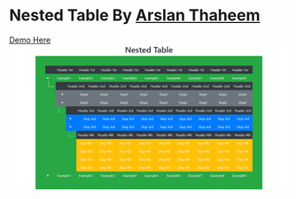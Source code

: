 <h1>Nested Table By <a href='https://facebook.com/ThaheemSahab786'>Arslan Thaheem</a></h1>
<a href='https://thaheem001.github.io/Nested-Multi-Step-Table/'>Demo Here</a>
<img src='screencapture-127-0-0-1-5500-index-html-2021-10-25-10_59_31.png' alt='Image'>